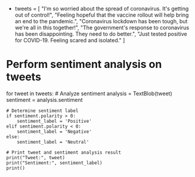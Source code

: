 - tweets = [
    "I'm so worried about the spread of coronavirus. It's getting out of control!",
    "Feeling hopeful that the vaccine rollout will help bring an end to the pandemic.",
    "Coronavirus lockdown has been tough, but we're all in this together!",
    "The government's response to coronavirus has been disappointing. They need to do better.",
    "Just tested positive for COVID-19. Feeling scared and isolated."
]

# Perform sentiment analysis on tweets
for tweet in tweets:
    # Analyze sentiment
    analysis = TextBlob(tweet)
    sentiment = analysis.sentiment

    # Determine sentiment label
    if sentiment.polarity > 0:
        sentiment_label = 'Positive'
    elif sentiment.polarity < 0:
        sentiment_label = 'Negative'
    else:
        sentiment_label = 'Neutral'

    # Print tweet and sentiment analysis result
    print("Tweet:", tweet)
    print("Sentiment:", sentiment_label)
    print()



